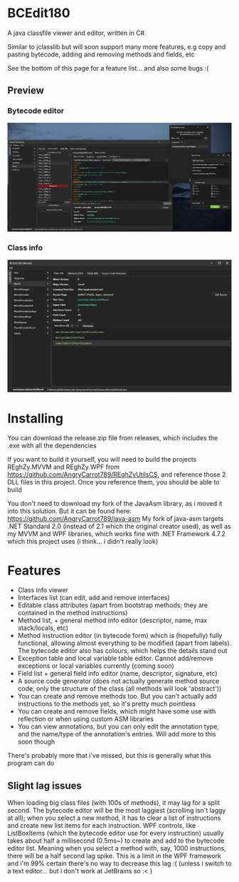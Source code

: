 # BCEdit180
A java classfile viewer and editor, written in C#. 

Similar to jclasslib but will soon support many more features, e.g copy and pasting bytecode, adding and removing methods and fields, etc

See the bottom of this page for a feature list... and also some bugs :(

## Preview
### Bytecode editor
![](z17dYi6K4J.png)
### Class info
![](ydGC874C0X.png)

# Installing
You can download the release.zip file from releases, which includes the .exe with all the dependencies

If you want to build it yourself, you will need to build the projects REghZy.MVVM and REghZy.WPF from https://github.com/AngryCarrot789/REghZyUtilsCS,
and reference those 2 DLL files in this project. Once you reference them, you should be able to build

You don't need to download my fork of the JavaAsm library, as i moved it into this solution. But it can be found here: https://github.com/AngryCarrot789/java-asm
My fork of java-asm targets .NET Standard 2.0 (instead of 2.1 which the original creator used), as well as my MVVM and WPF libraries, which works fine with .NET Framework 4.7.2 which this project uses (i think... i didn't really look)

# Features
- Class info viewer
- Interfaces list (can edit, add and remove interfaces)
- Editable class attributes (apart from bootstrap methods; they are contained in the method instructions)
- Method list, + general method info editor (descriptor, name, max stack/locals, etc)
- Method instruction editor (in bytecode form) which is (hopefully) fully functional, allowing almost everything to be modified (apart from labels). The bytecode editor also has colours, which helps the details stand out
- Exception table and local variable table editor. Cannot add/remove exceptions or local variables currently (coming soon)
- Field list + general field info editor (name, descriptor, signature, etc)
- A source code generator (does not actually generate method source code, only the structure of the class (all methods will look 'abstract'))
- You can create and remove methods too. But you can't actually add instructions to the methods yet, so it's pretty much pointless
- You can create and remove fields, which might have some use with reflection or when using custom ASM libraries
- You can view annotations, but you can only edit the annotation type, and the name/type of the annotation's entries. Will add more to this soon though

There's probably more that i've missed, but this is generally what this program can do

## Slight lag issues
When loading big class files (with 100s of methods), it may lag for a split second. The bytecode editor will be the most laggiest (scrolling isn't laggy at all); when you select a new method, it has to clear a list of instructions and create new list items for each instruction. WPF controls, like ListBoxItems (which the bytecode editor use for every instruction) usually takes about half a millisecond (0.5ms~) to create and add to the bytecode editor list. Meaning when you select a method with, say, 1000 instructions, there will be a half second lag spike. This is a limit in the WPF framework and i'm 99% certain there's no way to decrease this lag :( (unless i switch to a text editor... but i don't work at JetBrains so :<   )
